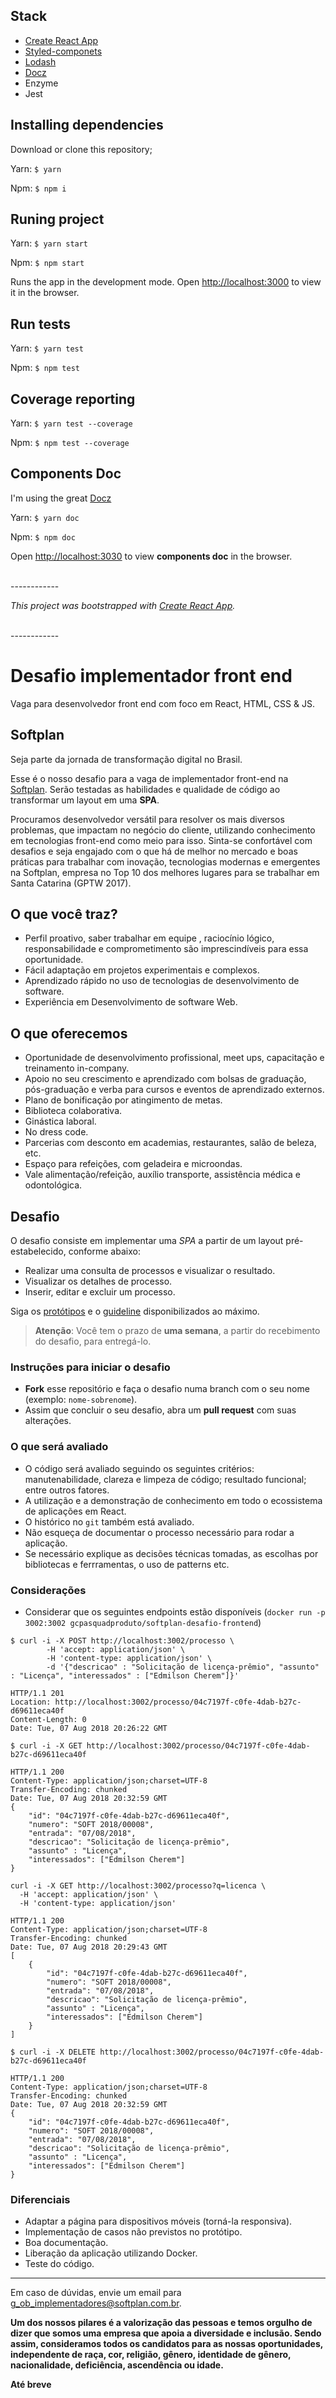 ## Stack
- [Create React App](https://github.com/facebook/create-react-app)
- [Styled-componets](https://www.styled-components.com/)
- [Lodash](https://www.npmjs.com/package/lodash)
- [Docz](https://www.docz.site/)
- Enzyme
- Jest

## Installing dependencies
Download or clone this repository;

Yarn: `$ yarn`

Npm: `$ npm i`

## Runing project

Yarn: `$ yarn start`

Npm: `$ npm start`

Runs the app in the development mode.
Open [http://localhost:3000](http://localhost:3000) to view it in the browser.

## Run tests

Yarn: `$ yarn test`

Npm: `$ npm test`

## Coverage reporting

Yarn: `$ yarn test --coverage`

Npm: `$ npm test --coverage`

## Components Doc
I'm using the great [Docz](https://github.com/pedronauck/docz)

Yarn: `$ yarn doc`

Npm: `$ npm doc`

Open [http://localhost:3030](http://localhost:3030) to view **components doc** in the browser.

<br>
------------

*This project was bootstrapped with [Create React App](https://github.com/facebookincubator/create-react-app).*

<br>
------------

# Desafio implementador front end
Vaga para desenvolvedor front end com foco em React, HTML, CSS & JS.

## Softplan
Seja parte da jornada de transformação digital no Brasil.

Esse é o nosso desafio para a vaga de implementador front-end na [Softplan](https://www.softplan.com.br/carreira/). Serão testadas as habilidades e qualidade de código ao transformar um layout em uma **SPA**.

Procuramos desenvolvedor versátil para resolver os mais diversos problemas, que impactam no negócio do cliente, utilizando conhecimento em tecnologias front-end como meio para isso. Sinta-se confortável com desafios e seja engajado com o que há de melhor no mercado e boas práticas para trabalhar com inovação, tecnologias modernas e emergentes na Softplan, empresa no Top 10 dos melhores lugares para se trabalhar em Santa Catarina (GPTW 2017).

## O que você traz?
- Perfil proativo, saber trabalhar em equipe , raciocínio lógico, responsabilidade e comprometimento são imprescindíveis para essa oportunidade.
- Fácil adaptação em projetos experimentais e complexos.
- Aprendizado rápido no uso de tecnologias de desenvolvimento de software.
- Experiência em Desenvolvimento de software Web.

## O que oferecemos
- Oportunidade de desenvolvimento profissional, meet ups, capacitação e treinamento in-company.
- Apoio no seu crescimento e aprendizado com bolsas de graduação, pós-graduação e verba para cursos e eventos de aprendizado externos.
- Plano de bonificação por atingimento de metas.
- Biblioteca colaborativa.
- Ginástica laboral.
- No dress code.
- Parcerias com desconto em academias, restaurantes, salão de beleza, etc.
- Espaço para refeições, com geladeira e microondas.
- Vale alimentação/refeição, auxílio transporte, assistência médica e odontológica.


## Desafio

O desafio consiste em implementar uma *SPA* a partir de um layout pré-estabelecido, conforme abaixo:
- Realizar uma consulta de processos e visualizar o resultado.
- Visualizar os detalhes de processo.
- Inserir, editar e excluir um processo.

Siga os [protótipos](https://www.figma.com/proto/BTa9Vpz4S1XUscURxANvFH5Z/DESAFIO?node-id=19%3A70&scaling=scale-down&redirected=1) e o [guideline](https://www.figma.com/proto/BTa9Vpz4S1XUscURxANvFH5Z/DESAFIO?node-id=27%3A1&scaling=contain&redirected=1) disponibilizados ao máximo.

> **Atenção**: Você tem o prazo de **uma semana**, a partir do recebimento do desafio, para entregá-lo.


### Instruções para iniciar o desafio

- **Fork** esse repositório e faça o desafio numa branch com o seu nome (exemplo: `nome-sobrenome`).
- Assim que concluir o seu desafio, abra um **pull request** com suas alterações.

### O que será avaliado
- O código será avaliado seguindo os seguintes critérios: manutenabilidade, clareza e limpeza de código; resultado funcional; entre outros fatores.
- A utilização e a demonstração de conhecimento em todo o ecossistema de aplicações em React.
- O histórico no `git` também está avaliado.
- Não esqueça de documentar o processo necessário para rodar a aplicação.
- Se necessário explique as decisões técnicas tomadas, as escolhas por bibliotecas e ferrramentas, o uso de patterns etc.


### Considerações
- Considerar que os seguintes endpoints estão disponíveis (`docker run -p 3002:3002 gcpasquadproduto/softplan-desafio-frontend`)
```
$ curl -i -X POST http://localhost:3002/processo \
        -H 'accept: application/json' \
        -H 'content-type: application/json' \
        -d '{"descricao" : "Solicitação de licença-prêmio", "assunto" : "Licença", "interessados" : ["Edmilson Cherem"]}'

HTTP/1.1 201
Location: http://localhost:3002/processo/04c7197f-c0fe-4dab-b27c-d69611eca40f
Content-Length: 0
Date: Tue, 07 Aug 2018 20:26:22 GMT
```

```
$ curl -i -X GET http://localhost:3002/processo/04c7197f-c0fe-4dab-b27c-d69611eca40f

HTTP/1.1 200
Content-Type: application/json;charset=UTF-8
Transfer-Encoding: chunked
Date: Tue, 07 Aug 2018 20:32:59 GMT
{
    "id": "04c7197f-c0fe-4dab-b27c-d69611eca40f",
    "numero": "SOFT 2018/00008",
    "entrada": "07/08/2018",
    "descricao": "Solicitação de licença-prêmio",
    "assunto" : "Licença",
    "interessados": ["Edmilson Cherem"]
}
```

```
curl -i -X GET http://localhost:3002/processo?q=licenca \
  -H 'accept: application/json' \
  -H 'content-type: application/json'

HTTP/1.1 200
Content-Type: application/json;charset=UTF-8
Transfer-Encoding: chunked
Date: Tue, 07 Aug 2018 20:29:43 GMT
[
    {
        "id": "04c7197f-c0fe-4dab-b27c-d69611eca40f",
        "numero": "SOFT 2018/00008",
        "entrada": "07/08/2018",
        "descricao": "Solicitação de licença-prêmio",
        "assunto" : "Licença",
    	"interessados": ["Edmilson Cherem"]
    }
]
```

```
$ curl -i -X DELETE http://localhost:3002/processo/04c7197f-c0fe-4dab-b27c-d69611eca40f

HTTP/1.1 200
Content-Type: application/json;charset=UTF-8
Transfer-Encoding: chunked
Date: Tue, 07 Aug 2018 20:32:59 GMT
{
    "id": "04c7197f-c0fe-4dab-b27c-d69611eca40f",
    "numero": "SOFT 2018/00008",
    "entrada": "07/08/2018",
    "descricao": "Solicitação de licença-prêmio",
    "assunto" : "Licença",
    "interessados": ["Edmilson Cherem"]
}
```


### Diferenciais
- Adaptar a página para dispositivos móveis (torná-la responsiva).
- Implementação de casos não previstos no protótipo.
- Boa documentação.
- Liberação da aplicação utilizando Docker.
- Teste do código.


---
Em caso de dúvidas, envie um email para [g_ob_implementadores@softplan.com.br](mailto:g_ob_implementadores@softplan.com.br).


**Um dos nossos pilares é a valorização das pessoas e temos orgulho de dizer que somos uma empresa que apoia a diversidade e inclusão. Sendo assim, consideramos todos os candidatos para as nossas oportunidades, independente de raça, cor, religião, gênero, identidade de gênero, nacionalidade, deficiência, ascendência ou idade.**


**Até breve**
